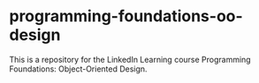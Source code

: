 # programming-foundations-oo-design
This is a repository for the LinkedIn Learning course Programming Foundations: Object-Oriented Design. 
